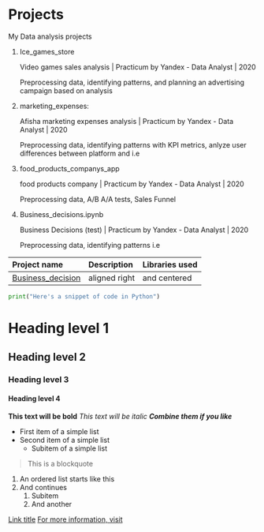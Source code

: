 # Projects
My Data analysis projects
1. Ice_games_store <p>
    Video games sales analysis | Practicum by Yandex - Data Analyst | 2020<p>
    Preprocessing data, identifying patterns, and planning an advertising campaign based on analysis

2. marketing_expenses:<p>
    Afisha marketing expenses analysis | Practicum by Yandex - Data Analyst | 2020<p>
    Preprocessing data, identifying patterns with KPI metrics, anlyze user differences between platform and i.e

3. food_products_companys_app <p>
    food products company | Practicum by Yandex - Data Analyst | 2020<p>
    Preprocessing data, A/B A/A tests, Sales Funnel
    
4. Business_decisions.ipynb <p>
    Business Decisions (test) | Practicum by Yandex - Data Analyst | 2020<p>
    Preprocessing data, identifying patterns i.e

    
| Project name           | Description            | Libraries used              |
| :--------------------  | :--------------------- |:----------------------------|
|[Business_decision](https://github.com/art-gr/practicum-portfolio/blob/main/Business_Decisions_test/Business_decision.ipynb "Business_decision") |     aligned right      |      and centered           |

```python
print("Here's a snippet of code in Python")
```


# Heading level 1
## Heading level 2
### Heading level 3
#### Heading level 4

**This text will be bold**
*This text will be italic*
***Combine them if you like*** 

- First item of a simple list
- Second item of a simple list
	- Subitem of a simple list

> This is a blockquote 

1. An ordered list starts like this
2. And continues
	1. Subitem
	2. And another



[Link title](http://www.example.com "Link title")
[For more information, visit](https://daringfireball.net/projects/markdown/)
